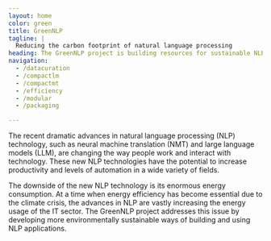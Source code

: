 ```yaml
---
layout: home
color: green
title: GreenNLP
tagline: |
  Reducing the carbon footprint of natural language processing   
heading: The GreenNLP project is building resources for sustainable NLP
navigation:
  - /datacuration
  - /compactlm
  - /compactmt
  - /efficiency
  - /modular
  - /packaging

---
```


The recent dramatic advances in natural language processing (NLP) technology,
such as neural machine translation (NMT) and large language models (LLM), are
changing the way people work and interact with technology. These new NLP technologies
have the potential to increase productivity and levels of automation in a wide
variety of fields.

The downside of the new NLP technology is its enormous energy consumption.
At a time when energy efficiency has become essential due to the climate crisis,
the advances in NLP are vastly increasing the energy usage of the IT sector.
The GreenNLP project addresses this issue by developing more environmentally
sustainable ways of building and using NLP applications.


